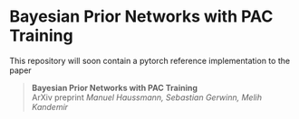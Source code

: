 # Bayesian Prior Networks with PAC Training

This repository will soon contain a pytorch reference implementation to the paper
> **Bayesian Prior Networks with PAC Training**  
> ArXiv preprint 
> *Manuel Haussmann, Sebastian Gerwinn, Melih Kandemir*
